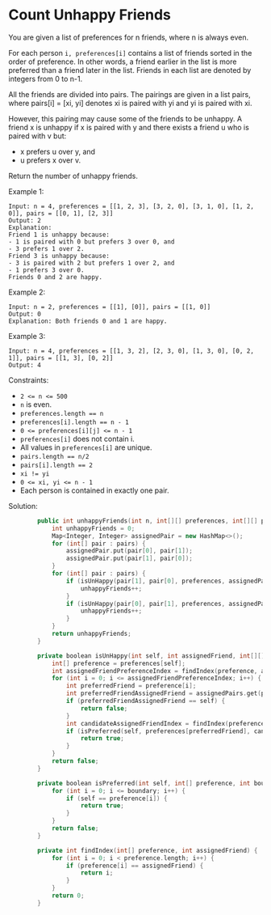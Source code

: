 # Count Unhappy Friends
You are given a list of preferences for n friends, where n is always even.

For each person `i, preferences[i]` contains a list of friends sorted in the order of preference. In other words, a friend earlier in the list is more preferred than a friend later in the list. Friends in each list are denoted by integers from 0 to n-1.

All the friends are divided into pairs. The pairings are given in a list pairs, where pairs[i] = [xi, yi] denotes xi is paired with yi and yi is paired with xi.

However, this pairing may cause some of the friends to be unhappy. A friend x is unhappy if x is paired with y and there exists a friend u who is paired with v but:

- x prefers u over y, and
- u prefers x over v.

Return the number of unhappy friends.

 

Example 1:
```
Input: n = 4, preferences = [[1, 2, 3], [3, 2, 0], [3, 1, 0], [1, 2, 0]], pairs = [[0, 1], [2, 3]]
Output: 2
Explanation:
Friend 1 is unhappy because:
- 1 is paired with 0 but prefers 3 over 0, and
- 3 prefers 1 over 2.
Friend 3 is unhappy because:
- 3 is paired with 2 but prefers 1 over 2, and
- 1 prefers 3 over 0.
Friends 0 and 2 are happy.
```
Example 2:
```
Input: n = 2, preferences = [[1], [0]], pairs = [[1, 0]]
Output: 0
Explanation: Both friends 0 and 1 are happy.
```
Example 3:
```
Input: n = 4, preferences = [[1, 3, 2], [2, 3, 0], [1, 3, 0], [0, 2, 1]], pairs = [[1, 3], [0, 2]]
Output: 4
```

Constraints:

- `2 <= n <= 500`
- `n` is even.
- `preferences.length == n`
- `preferences[i].length == n - 1`
- `0 <= preferences[i][j] <= n - 1`
- `preferences[i]` does not contain i.
- All values in `preferences[i]` are unique.
- `pairs.length == n/2`
- `pairs[i].length == 2`
- `xi != yi`
- `0 <= xi, yi <= n - 1`
- Each person is contained in exactly one pair.

Solution:
```cpp
        public int unhappyFriends(int n, int[][] preferences, int[][] pairs) {
            int unhappyFriends = 0;
            Map<Integer, Integer> assignedPair = new HashMap<>();
            for (int[] pair : pairs) {
                assignedPair.put(pair[0], pair[1]);
                assignedPair.put(pair[1], pair[0]);
            }
            for (int[] pair : pairs) {
                if (isUnHappy(pair[1], pair[0], preferences, assignedPair)) {
                    unhappyFriends++;
                }
                if (isUnHappy(pair[0], pair[1], preferences, assignedPair)) {
                    unhappyFriends++;
                }
            }
            return unhappyFriends;
        }

        private boolean isUnHappy(int self, int assignedFriend, int[][] preferences, Map<Integer, Integer> assignedPairs) {
            int[] preference = preferences[self];
            int assignedFriendPreferenceIndex = findIndex(preference, assignedFriend);
            for (int i = 0; i <= assignedFriendPreferenceIndex; i++) {
                int preferredFriend = preference[i];
                int preferredFriendAssignedFriend = assignedPairs.get(preferredFriend);
                if (preferredFriendAssignedFriend == self) {
                    return false;
                }
                int candidateAssignedFriendIndex = findIndex(preferences[preferredFriend], preferredFriendAssignedFriend);
                if (isPreferred(self, preferences[preferredFriend], candidateAssignedFriendIndex)) {
                    return true;
                }
            }
            return false;
        }

        private boolean isPreferred(int self, int[] preference, int boundary) {
            for (int i = 0; i <= boundary; i++) {
                if (self == preference[i]) {
                    return true;
                }
            }
            return false;
        }

        private int findIndex(int[] preference, int assignedFriend) {
            for (int i = 0; i < preference.length; i++) {
                if (preference[i] == assignedFriend) {
                    return i;
                }
            }
            return 0;
        }
```